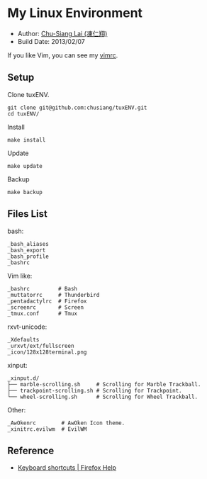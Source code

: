 # My Linux Environment

- Author: [Chu-Siang Lai (凍仁翔)](http://note.drx.tw/)
- Build Date: 2013/02/07

If you like Vim, you can see my [vimrc](https://github.com/chusiang/vimrc).

## Setup

Clone tuxENV.
	
	git clone git@github.com:chusiang/tuxENV.git
	cd tuxENV/

Install

	make install

Update

	make update
	
Backup

	make backup

## Files List

bash:

```
_bash_aliases
_bash_export
_bash_profile
_bashrc
```

Vim like:

```
_bashrc         # Bash
_muttatorrc     # Thunderbird
_pentadactylrc  # Firefox
_screenrc       # Screen
_tmux.conf      # Tmux
```

rxvt-unicode:

```
_Xdefaults
_urxvt/ext/fullscreen
_icon/128x128terminal.png
```

xinput:

```
_xinput.d/
├── marble-scrolling.sh     # Scrolling for Marble Trackball.
├── trackpoint-scrolling.sh # Scrolling for Trackpoint.
└── wheel-scrolling.sh      # Scrolling for Wheel Trackball.
```

Other:

```
_AwOkenrc        # AwOken Icon theme.
_xinitrc.evilwm  # EvilWM
```

## Reference

* [Keyboard shortcuts | Firefox Help](https://support.mozilla.org/en-US/kb/keyboard-shortcuts-perform-firefox-tasks-quickly)

